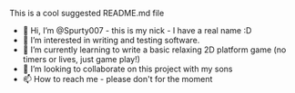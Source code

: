 This is a cool suggested README.md file 

- 👋 Hi, I’m @Spurty007 - this is my nick - I have a real name :D
- 👀 I’m interested in writing and testing software. 
- 🌱 I’m currently learning to write a basic relaxing 2D platform game (no timers or lives, just game play!)
- 💞️ I’m looking to collaborate on this project with my sons
- 📫 How to reach me - please don't for the moment

<!---
Spurty007/Spurty007 is a ✨ special ✨ repository because its `README.md` (this file) appears on your GitHub profile.
You can click the Preview link to take a look at your changes.
--->
